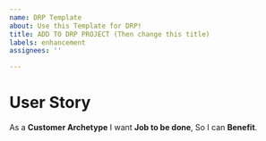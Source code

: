 ```yaml
---
name: DRP Template
about: Use this Template for DRP!
title: ADD TO DRP PROJECT (Then change this title)
labels: enhancement
assignees: ''

---
```


# User Story

<!-- Insert entries in-between stars -->

As a **Customer Archetype**
I want **Job to be done**,
So I can **Benefit**.

<!--
e.g.

As a <commuter>
I want <to see all routes I could travel to
location>,
so I can <choose the route that gets me
their the quickest>.
-->
